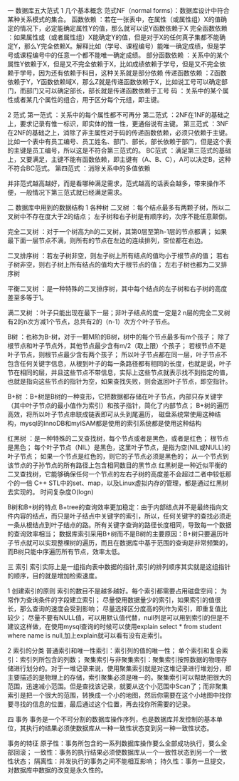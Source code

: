 一 数据库五大范式
1 几个基本概念
范式NF（normal forms）：数据库设计中符合某种关系模式的集合。
函数依赖              ：若在一张表中，在属性（或属性组）X的值确定的情况下，必定能确定属性Y的值，那么就可以说Y函数依赖于X
完全函数依赖           ：如果属性或（或者属性组）X能确定Y的值，但是对于X的任何真子集都不能确定Y，那么Y完全依赖X。解释比如（学号、课程编号）能唯一确定成绩，但是学号或课程编号中的任意一个都不能唯一确定成绩。
部分函数依赖           ：关系中的某个属性Y依赖于X，但是又不完全依赖于X，比如成绩依赖于学号，但是又不完全依赖于学号，因为还有依赖于科目，这种关系就是部分依赖
传递函数依赖           ：Z函数依赖于Y，Y函数依赖域X，那么Z就是传递函数依赖于X，比如说工号可以确定部门，而部门又可以确定部长，部长就是传递函数依赖于工号
码                   ：关系中的某个属性或者某几个属性的组合，用于区分每个元组，即主键。

2 范式
第一范式 ：关系中的每个属性都不可再分
第二范式 ：2NF在1NF的基础之上，要求记录有惟一标识，即实体的惟一性，更通俗说有主键。
第三范式 ：3NF在2NF的基础之上，消除了非主属性对于码的传递函数依赖，必须只依赖于主键。比如一个表中有员工编号、员工姓名、部门、部长，部长依赖于部门，但是这个表的主键是员工编号，所以这是不符合第三范式的。
BC范式  ：满足第三范式的基础上，又要满足，主键不能有函数依赖，即主键有（A、B、C），A可以决定B，这种不符合BC范式。
第四范式 ：消除关系中的多值依赖

并非范式越高越好，而是看哪种满足需求，范式越高的话表会越多，带来操作不便，一般情况下第三范式就已经满足需求。


二 数据库中用到的数据结构
1 各种树
二叉树    ：每个结点最多有两颗子树，所以二叉树中不存在度大于2的结点；
           左子树和右子树是有顺序的，次序不能任意颠倒。
           
完全二叉树 ：对于一个树高为h的二叉树，其第0层至第h-1层的节点都满；
           如果最下面一层节点不满，则所有的节点在左边的连续排列，空位都在右边。
           
二叉排序树 ：若左子树非空，则左子树上所有结点的值均小于根节点的值；
           若右子树非空，则右子树上所有结点的值均大于根节点的值；
           左右子树也都为二叉排序树
           
平衡二叉树 ：是一种特殊的二叉排序树，其中每个结点的左子树和右子树的高度差至多等于1。

满二叉树   ：叶子只能出现在最下一层；非叶子结点的度一定是2
           n层的完全二叉树有2的n次方减1个节点，总共有2的（n-1）次方个叶子节点。
           
B树       ：也称为B-树，对于一颗M阶的B树，树中的每个节点最多有m个孩子；
           除了根节点和叶子节点外，其他节点最少含有m/2（取上限）个孩子；
           若根节点不是叶子节点，则根节点最少含有两个孩子；
           所以叶子节点都在同一层，叶子节点不包含任何关键字信息，从根到叶子的每一条路径都有相同的长度，也就是说，叶子节在相同的层，并且这些节点不带信息，实际上这些节点就表示找不到指定的值，也就是指向这些节点的指针为空，如果查找失败，则会返回叶子节点，即空指针。

B+树      ：B+树是B树的一种变形，它把数据都存储在叶子节点，内部只存关键字（其中叶子节点的最小值作为索引）和孩子指针，简化了内部节点；
           B+树的遍历高效，将所以叶子节点串联成链表即可从头到尾遍历，
           磁盘系统常使用这种结构，mysql的InnoDB和myISAM都是使用的索引系统都是使用这种结构

红黑树     ：是一种特殊的二叉查找树，每个节点或者是黑色，或者是红色；
           根节点是黑色；
           每个叶子节点（NIL）是黑色，这里叶子节点，是指为空(NIL或NULL)的叶子节点；
           如果一个节点是红色的，则它的子节点必须是黑色的；
           从一个节点到该节点的子孙节点的所有路径上包含相同数目的黑节点
           红黑树是一种近似平衡的二叉查找树，它能够确保任何一个节点的左右子树的高度差不会超过二者中较低那个的一倍
           C++ STL中的set、map，以及Linux虚拟内存的管理，都是通过红黑树去实现的。
           时间复杂度O(logn)

B树和B+树的特点
B+tree的查询效率更加稳定：由于内部结点并不是最终指向文件内容的结点，而只是叶子结点中关键字的索引，所以，任何关键字的查找必须走一条从根结点到叶子结点的路。所有关键字查询的路径长度相同，导致每一个数据的查询效率相当；
数据库索引采用B+树而不是B树的主要原因：B+树只要遍历叶子节点就可以实现整棵树的遍历，而且在数据库中基于范围的查询是非常频繁的，而B树只能中序遍历所有节点，效率太低。           


三 索引
索引实际上是一组指向表中数据的指针,索引的排列顺序其实就是这组指针的顺序，目的就是增加检索速度。

1 创建索引的原则
索引的数目不是越多越好。每个索引都需要占用磁盘空间；
为常作为查询条件的字段建立索引；
尽量使用数据量少的索引，如果索引的值很长，那么查询的速度会受到影响；
尽量选择区分度高的列作为索引，即重复值比较少；
尽量不要有NULL值，可以用默认值代替，null列是可以用到索引的但是不建议这样做，在使用mysql查询的时候可以使用explain select * from student where name is null,加上explain就可以看有没有走索引。

2 索引的分类
普通索引和唯一性索引：索引列的值的唯一性；
单个索引和复合索引：索引列所包含的列数；
聚集索引与非聚集索引：聚集索引按照数据的物理存储进行划分的。对于一堆记录来说，使用聚集索引就是对这堆记录进行堆划分，即主要描述的是物理上的存储，索引聚集必须是唯一的。聚集索引可以帮助把很大的范围，迅速减小范围。但是查找该记录，就要从这个小范围中Scan了；而非聚集索引是把一个很大的范围，转换成一个小的地图，然后你需要在这个小地图中找你要寻找的信息的位置，最后通过这个位置，再去找你所需要的记录。



四 事务
事务是一个不可分割的数据库操作序列，也是数据库并发控制的基本单位，其执行的结果必须使数据库从一种一致性状态变到另一种一致性状态。

事务的特征
原子性：事务所包含的一系列数据库操作要么全部成功执行，要么全部回滚；
一致性：事务的执行结果必须使数据库从一个一致性状态到另一个一致性状态；
隔离性：并发执行的事务之间不能相互影响；
持久性：事务一旦提交，对数据库中数据的改变是永久性的。



